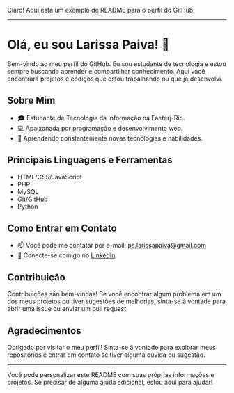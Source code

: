 Claro! Aqui está um exemplo de README para o perfil do GitHub:

---

# Olá, eu sou Larissa Paiva! 👋

Bem-vindo ao meu perfil do GitHub. Eu sou estudante de tecnologia e estou sempre buscando aprender e compartilhar conhecimento. Aqui você encontrará projetos e códigos que estou trabalhando ou que já desenvolvi.

## Sobre Mim

- 🎓 Estudante de Tecnologia da Informação na Faeterj-Rio.
- 💻 Apaixonada por programação e desenvolvimento web.
- 🌱 Aprendendo constantemente novas tecnologias e habilidades.

## Principais Linguagens e Ferramentas

- HTML/CSS/JavaScript
- PHP
- MySQL
- Git/GitHub
- Python

## Como Entrar em Contato

- 📫 Você pode me contatar por e-mail: ps.larissapaiva@gmail.com
- 🔗 Conecte-se comigo no [LinkedIn](https://www.linkedin.com/in/larissa-paiva-b6b972213/)

## Contribuição

Contribuições são bem-vindas! Se você encontrar algum problema em um dos meus projetos ou tiver sugestões de melhorias, sinta-se à vontade para abrir uma issue ou enviar um pull request.

## Agradecimentos

Obrigado por visitar o meu perfil! Sinta-se à vontade para explorar meus repositórios e entrar em contato se tiver alguma dúvida ou sugestão.

---

Você pode personalizar este README com suas próprias informações e projetos. Se precisar de alguma ajuda adicional, estou aqui para ajudar!
